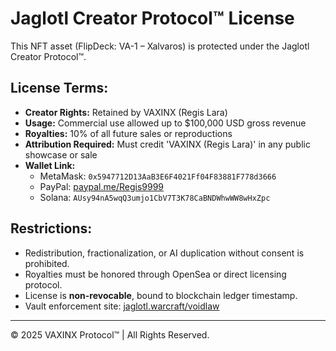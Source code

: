 # Jaglotl Creator Protocol™ License

This NFT asset (FlipDeck: VA-1 – Xalvaros) is protected under the Jaglotl Creator Protocol™.

## License Terms:

- **Creator Rights:** Retained by VAXINX (Regis Lara)
- **Usage:** Commercial use allowed up to $100,000 USD gross revenue
- **Royalties:** 10% of all future sales or reproductions
- **Attribution Required:** Must credit 'VAXINX (Regis Lara)' in any public showcase or sale
- **Wallet Link:**
  - MetaMask: `0x5947712D13AaB3E6F4021Ff04F83881F778d3666`
  - PayPal: [paypal.me/Regis9999](https://paypal.me/Regis9999)
  - Solana: `AUsy94nA5wqQ3umjo1CbV7T3K78CaBNDWhwWW8wHxZpc`

## Restrictions:
- Redistribution, fractionalization, or AI duplication without consent is prohibited.
- Royalties must be honored through OpenSea or direct licensing protocol.
- License is **non-revocable**, bound to blockchain ledger timestamp.
- Vault enforcement site: [jaglotl.warcraft/voidlaw](https://jaglotl.warcraft/voidlaw)

---

© 2025 VAXINX Protocol™ | All Rights Reserved.

